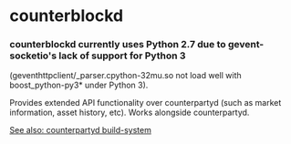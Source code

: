 counterblockd
==============

### __counterblockd__ currently uses __Python 2.7__ due to gevent-socketio's lack of support for Python 3
(geventhttpclient/_parser.cpython-32mu.so not load well with boost_python-py3* under Python 3).

Provides extended API functionality over counterpartyd (such as market information, asset history, etc). Works alongside counterpartyd.

[See also: counterpartyd build-system](http://counterparty.io/docs/build-system/federated-node/)
